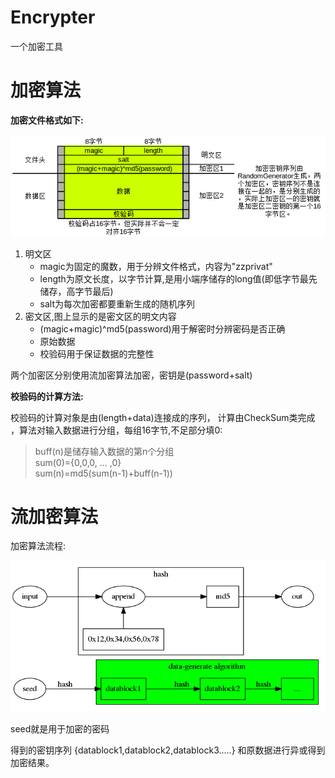 

Encrypter
=========
一个加密工具



加密算法
====
**加密文件格式如下:**

![加密文件的格式](introduce/file_format.png)
1. 明文区
    * magic为固定的魔数，用于分辨文件格式，内容为"zzprivat"
    * length为原文长度，以字节计算,是用小端序储存的long值(即低字节最先储存，高字节最后)
    * salt为每次加密都要重新生成的随机序列
2. 密文区,图上显示的是密文区的明文内容
    * (magic+magic)^md5(password)用于解密时分辨密码是否正确
    * 原始数据
    * 校验码用于保证数据的完整性

两个加密区分别使用流加密算法加密，密钥是(password+salt)

**校验码的计算方法:**

校验码的计算对象是由(length+data)连接成的序列，
计算由CheckSum类完成
，算法对输入数据进行分组，每组16字节,不足部分填0:
>buff(n)是储存输入数据的第n个分组\
>sum(0)={0,0,0, ... ,0}\
>sum(n)=md5(sum(n-1)+buff(n-1))

流加密算法
=====

加密算法流程:

![](introduce/RandomGenerator.png)

seed就是用于加密的密码

得到的密钥序列
{datablock1,datablock2,datablock3.....}
和原数据进行异或得到加密结果。